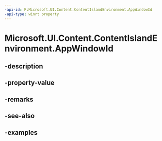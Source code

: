 ```yaml
---
-api-id: P:Microsoft.UI.Content.ContentIslandEnvironment.AppWindowId
-api-type: winrt property
---
```


# Microsoft.UI.Content.ContentIslandEnvironment.AppWindowId

<!--
public Microsoft.UI.WindowId AppWindowId { get; }
-->


## -description

## -property-value

## -remarks

## -see-also

## -examples



